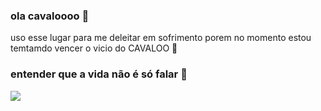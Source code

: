 ### ola cavaloooo  🐎
uso esse lugar para me deleitar em sofrimento
porem no momento estou temtamdo  vencer o vicio do CAVALOO 🐴
###  entender que a vida não é só falar 🐴


![](https://tenor.com/pt-BR/view/swampert-wtf-okay-bye-mm-okey-gif-25890153)
